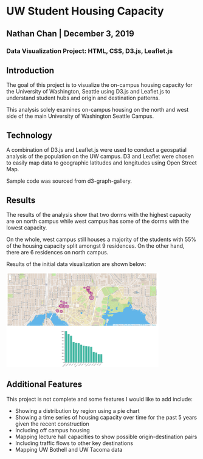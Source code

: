 # UW Student Housing Capacity
## Nathan Chan | December 3, 2019
### Data Visualization Project: HTML, CSS, D3.js, Leaflet.js

## Introduction
The goal of this project is to visualize the on-campus housing capacity for the University of Washington, Seattle using D3.js and Leaflet.js to understand student hubs and origin and destination patterns. 

This analysis solely examines on-campus housing on the north and west side of the main University of Washington Seattle Campus. 

## Technology
A combination of D3.js and Leaflet.js were used to conduct a geospatial analysis of the population on the UW campus. D3 and Leaflet were chosen to easily map data to geographic latitudes and longitudes using Open Street Map. 

Sample code was sourced from d3-graph-gallery. 

## Results
The results of the analysis show that two dorms with the highest capacity are on north campus while west campus has some of the dorms with the lowest capacity. 

On the whole, west campus still houses a majority of the students with 55% of the housing capacity split amongst 9 residences. On the other hand, there are 6 residences on north campus. 

Results of the initial data visualization are shown below: 

<img src="./uwcapacity.png" height = 250px width = 400px>


## Additional Features
This project is not complete and some features I would like to add include: 
* Showing a distribution by region using a pie chart
* Showing a time series of housing capacity over time for the past 5 years given the recent construction
* Including off campus housing
* Mapping lecture hall capacities to show possible origin-destination pairs
* Including traffic flows to other key destinations
* Mapping UW Bothell and UW Tacoma data


